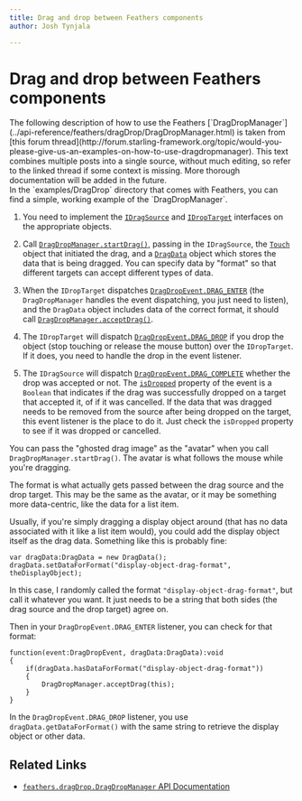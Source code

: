 ```yaml
---
title: Drag and drop between Feathers components  
author: Josh Tynjala

---
```

# Drag and drop between Feathers components

<aside class="warn">The following description of how to use the Feathers [`DragDropManager`](../api-reference/feathers/dragDrop/DragDropManager.html) is taken from [this forum thread](http://forum.starling-framework.org/topic/would-you-please-give-us-an-examples-on-how-to-use-dragdropmanager). This text combines multiple posts into a single source, without much editing, so refer to the linked thread if some context is missing. More thorough documentation will be added in the future.</aside>

<aside class="info">In the `examples/DragDrop` directory that comes with Feathers, you can find a simple, working example of the `DragDropManager`.</aside>

1) You need to implement the [`IDragSource`](../api-reference/feathers/dragDrop/IDragSource.html) and [`IDropTarget`](../api-reference/feathers/dragDrop/IDropTarget.html) interfaces on the appropriate objects.

2) Call [`DragDropManager.startDrag()`](../api-reference/feathers/dragDrop/DragDropManager.html#startDrag()), passing in the `IDragSource`, the [`Touch`](http://doc.starling-framework.org/core/starling/events/Touch.html) object that initiated the drag, and a [`DragData`](../api-reference/feathers/dragDrop/DragData.html) object which stores the data that is being dragged. You can specify data by "format" so that different targets can accept different types of data.

3) When the `IDropTarget` dispatches [`DragDropEvent.DRAG_ENTER`](../api-reference/feathers/events/DragDropEvent.html#DRAG_ENTER) (the `DragDropManager` handles the event dispatching, you just need to listen), and the `DragData` object includes data of the correct format, it should call [`DragDropManager.acceptDrag()`](../api-reference/feathers/dragDrop/DragDropManager.html#acceptDrag()).

4) The `IDropTarget` will dispatch [`DragDropEvent.DRAG_DROP`](../api-reference/feathers/events/DragDropEvent.html#DRAG_DROP) if you drop the object (stop touching or release the mouse button) over the `IDropTarget`. If it does, you need to handle the drop in the event listener.

5) The `IDragSource` will dispatch [`DragDropEvent.DRAG_COMPLETE`](../api-reference/feathers/events/DragDropEvent.html#DRAG_COMPLETE) whether the drop was accepted or not. The [`isDropped`](../api-reference/feathers/events/DragDropEvent.html#isDropped) property of the event is a `Boolean` that indicates if the drag was successfully dropped on a target that accepted it, of if it was cancelled. If the data that was dragged needs to be removed from the source after being dropped on the target, this event listener is the place to do it. Just check the `isDropped` property to see if it was dropped or cancelled.

You can pass the "ghosted drag image" as the "avatar" when you call `DragDropManager.startDrag()`. The avatar is what follows the mouse while you're dragging.

The format is what actually gets passed between the drag source and the drop target. This may be the same as the avatar, or it may be something more data-centric, like the data for a list item.

Usually, if you're simply dragging a display object around (that has no data associated with it like a list item would), you could add the display object itself as the drag data. Something like this is probably fine:

``` code
var dragData:DragData = new DragData();
dragData.setDataForFormat("display-object-drag-format", theDisplayObject);
```

In this case, I randomly called the format `"display-object-drag-format"`, but call it whatever you want. It just needs to be a string that both sides (the drag source and the drop target) agree on.

Then in your `DragDropEvent.DRAG_ENTER` listener, you can check for that format:

``` code
function(event:DragDropEvent, dragData:DragData):void
{
    if(dragData.hasDataForFormat("display-object-drag-format"))
    {
        DragDropManager.acceptDrag(this);
    }
}
```

In the `DragDropEvent.DRAG_DROP` listener, you use `dragData.getDataForFormat()` with the same string to retrieve the display object or other data.

## Related Links

-   [`feathers.dragDrop.DragDropManager` API Documentation](../api-reference/feathers/dragDrop/DragDropManager.html)